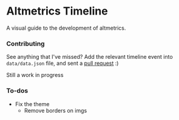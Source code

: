 # Altmetrics Timeline

A visual guide to the development of altmetrics.

### Contributing

See anything that I've missed? Add the relevant timeline event into `data/data.json` file, and sent a [pull request](https://github.com/40thieves/altmetrics-timeline/pulls) :)

Still a work in progress

### To-dos

* Fix the theme
	* Remove borders on imgs

